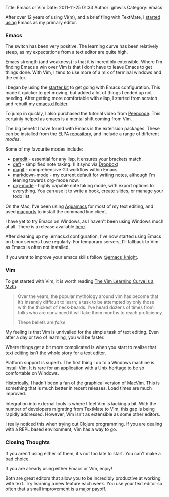 Title: Emacs or Vim
Date: 2011-11-25 01:33
Author: gmwils
Category: emacs

After over 12 years of using Vi(m), and a brief fling with TextMate, I
[started][] [using][] Emacs as my primary editor.

### Emacs

The switch has been very positive. The learning curve has been
relatively steep, as my expectations from a text editor are quite high.

Emacs strength (and weakness) is that it is incredibly extensible. Where
I'm finding Emacs a win over Vim is that I don't have to leave Emacs to
get things done. With Vim, I tend to use more of a mix of terminal
windows and the editor.

I began by using the [starter kit][] to get going with Emacs
configuration. This made it quicker to get moving, but added a lot of
things I ended up not needing. After getting more comfortable with
elisp, I started from scratch and rebuilt my [emacs.d folder][].

To jump in quickly, I also purchased the tutorial video from
[Peepcode][]. This certainly helped as emacs is a mental shift coming
from Vim.

The big benefit I have found with Emacs is the extension packages. These
can be installed from the ELPA [repository][], and include a range of
different *modes*.

Some of my favourite modes include:

-   [paredit][] - essential for any lisp, it ensures your brackets
    match.
-   [deft][] - simplified note taking. (I it sync via [Dropbox][])
-   [magit][] - comprehensive Git workflow within Emacs
-   [markdown-mode][] - my current default for writing notes, although
    I'm leaning towards org-mode now.
-   [org-mode][] - highly capable note taking mode, with export options
    to everything. You can use it to write a book, create slides, or
    manage your todo list.

On the Mac, I've been using [Aquamacs][] for most of my text editing,
and used [macports][] to install the command line client.

I have yet to try Emacs on Windows, as I haven't been using Windows much
at all. There is a release available [here][].

After cleaning up my .emacs.d configuration, I've now started using
Emacs on Linux servers I use regularly. For temporary servers, I'll
fallback to Vim as Emacs is often not installed.

If you want to improve your emacs skills follow @[emacs_knight][].

### Vim

To get started with Vim, it is worth reading [The Vim Learning Curve is
a Myth][].

> Over the years, the popular mythology around vim has become that it’s
> insanely difficult to learn; a task to be attempted by only those with
> the thickest of neck-beards. I’ve heard dozens of times from folks who
> are convinced it will take them months to reach proficiency.
>
> These beliefs are *false*.

My feeling is that Vim is unrivalled for the simple task of text
editing. Even after a day or two of learning, you will be faster.

Where things get a bit more complicated is when you start to realise
that text editing isn't the whole story for a text editor.

Platform support is superb. The first thing I do to a Windows machine is
install [Vim][]. It is rare for an application with a Unix heritage to
be so comfortable on Windows.

Historically, I hadn't been a fan of the graphical version of
[MacVim][]. This is something that is much better in recent releases.
Load times are much improved.

Integration into external tools is where I feel Vim is lacking a bit.
With the number of developers migrating from TextMate to Vim, this gap
is being rapidly addressed. However, Vim isn't as extensible as some
other editors.

I really noticed this when trying out Clojure programming. If you are
dealing with a REPL based environment, Vim has a way to go.

### Closing Thoughts

If you aren't using either of them, it's not too late to start. You
can't make a bad choice.

If you are already using either Emacs or Vim, enjoy!

Both are great editors that allow you to be incredibly productive at
working with text. Try learning a new feature each week. You use your
text editor so often that a small improvement is a major payoff.

  [started]: http://pseudofish.com/blog/2010/09/18/learning-clojure-with-google-app-engine-and-emacs/
  [using]: http://pseudofish.com/blog/2011/04/14/emacs-update/
  [starter kit]: https://github.com/technomancy/emacs-starter-kit
  [emacs.d folder]: https://github.com/gmwils/dotfiles/tree/master/emacs.d
  [Peepcode]: https://peepcode.com/products/meet-emacs
  [repository]: http://www.emacswiki.org/emacs/ELPA
  [paredit]: http://www.emacswiki.org/emacs/ParEdit
  [deft]: http://jblevins.org/projects/deft/
  [Dropbox]: http://emacs-fu.blogspot.com/2011/09/quick-note-taking-with-deft-and-org.html
  [magit]: http://www.emacswiki.org/emacs/Magit
  [markdown-mode]: http://jblevins.org/projects/markdown-mode/
  [org-mode]: http://orgmode.org/
  [Aquamacs]: http://aquamacs.org/
  [macports]: http://www.macports.org/
  [here]: http://www.gnu.org/software/emacs/windows/Getting-Emacs.html#Getting-Emacs
  [emacs_knight]: https://twitter.com/emacs_knight
  [The Vim Learning Curve is a Myth]: http://robots.thoughtbot.com/post/13164810557/the-vim-learning-curve-is-a-myth
  [Vim]: http://www.vim.org/download.php
  [MacVim]: http://code.google.com/p/macvim/
